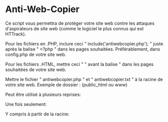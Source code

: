 # Anti-Web-Copier

Ce script vous permettra de protéger votre site web contre les attaques d'aspirateurs de site web (comme le logiciel le plus connus qui est HTTrack).

Pour les fichiers en .PHP, inclure ceci " include('antiwebcopier.php'); " juste après la balise " <?php " dans les pages souhaitées. Préférablement, dans config.php de votre site web.

Pour les fichiers .HTML, mettre ceci " <?php include('antiwebcopier.php'); ?> " avant la balise " <!DOCTYPE html> dans les pages souhaitées de votre site web.

Mettre le fichier " antiwebcopier.php " et " antiwebcopier.txt " à la racine de votre site web. Exemple de dossier : (public_html ou www)

Peut être utilisé à plusieurs reprises:

<?php include("antiwebcopier.php"); ?>

Une fois seulement:

<?php include_once("antiwebcopier.php"); ?>

Y compris à partir de la racine:

<?php
   $path = $_SERVER['DOCUMENT_ROOT'];
   $path .= "../../antiwebcopier.php";
   include_once($path);
?>
